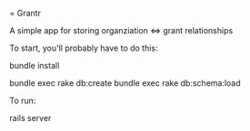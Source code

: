 = Grantr

A simple app for storing organziation <=> grant relationships

To start, you'll probably have to do this:

  bundle install

  bundle exec rake db:create
  bundle exec rake db:schema:load

To run:

  rails server
